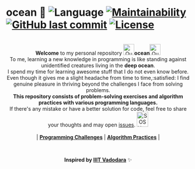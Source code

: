 # ocean :ocean: ![Language](https://img.shields.io/badge/language-Python%20%2F%20JavaScript-ff69b4.svg?style=flat-square) [![Maintainability](https://api.codeclimate.com/v1/badges/75e4a355d4eccf83eeee/maintainability)](https://codeclimate.com/github/jeffminsungkim/ocean/maintainability) [![GitHub last commit](https://img.shields.io/github/last-commit/jeffminsungkim/ocean.svg?branch=master&style=flat-square)](https://github.com/jeffminsungkim/ocean/commits/master) [![License](https://img.shields.io/badge/license-MIT-blue.svg?style=flat-square)](https://github.com/jeffminsungkim/ocean/blob/master/LICENSE)

<p align="center">
    <br>
    <b>Welcome</b> to my personal repository <a href="http://www.sherv.net/"><img alt="Quotation Sign" width=30 height=30 src="http://www.sherv.net/cm/emoticons/hand-gestures/quotation-sign-smiley-emoticon.gif"></a><b>ocean</b><a href="http://www.sherv.net/"><img alt="Quotation Sign" width=30 height=30 src="http://www.sherv.net/cm/emoticons/hand-gestures/quotation-sign-smiley-emoticon.gif"></a><br>
    To me, learning a new knowledge in programming is like standing against unidentified creatures living in the <b>deep ocean</b>.<br>
    I spend my time for learning awesome stuff that I do not even know before. Even though it gives me a slight headache from time to time,:satisfied: I find genuine pleasure in thriving beyond the challenges I face from solving problems.
    <br>
    <b>This repository consists of problem-solving exercises and algorithm practices with various programming languages.</b>
    <br>If there's any mistake or have a better solution for code, feel free to share your thoughts and may open <a href="https://github.com/jeffminsungkim/ocean/issues">issues</a>. <a href="http://www.sherv.net/"><img alt="SOS Hand" width=31 height=41 src="http://www.sherv.net/cm/emoticons/hand-gestures/sos-hand-smiley-emoticon.gif"></a>
    <br>
    <br>
    |
    <b><a href="https://github.com/jeffminsungkim/ocean/blob/master/challenges/README.md">Programming Challenges</a></b> |
    <b><a href="https://github.com/jeffminsungkim/ocean/blob/master/languages/README.md">Algorithm Practices</a></b> |
    <br>
</p>
<br>
<p align="center">
    <b>Inspired by <a href="https://github.com/iiitv/algos"> IIIT Vadodara</a></b>&nbsp;<span>✨ </span>    
</p>